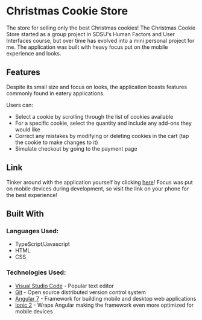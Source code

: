 # Christmas Cookie Store
The store for selling only the best Christmas cookies! The Christmas Cookie Store started as a group project in SDSU's Human Factors and User Interfaces course, but over time has evolved into a mini personal project for me. The application was built with heavy focus put on the mobile experience and looks.

## Features

Despite its small size and focus on looks, the application boasts features commonly found in eatery applications. 

Users can:
* Select a cookie by scrolling through the list of cookies available
* For a specific cookie, select the quantity and include any add-ons they would like
* Correct any mistakes by modifying or deleting cookies in the cart (tap the cookie to make changes to it)
* Simulate checkout by going to the payment page

## Link

Tinker around with the application yourself by clicking [here](https://ahochha.github.io/christmas-cookie-store/)! Focus was put on mobile devices during development, so visit the link on your phone for the best experience!

## Built With
### Languages Used:
* TypeScript/Javascript
* HTML
* CSS

### Technologies Used:
* [Visual Studio Code](https://code.visualstudio.com/) - Popular text editor
* [Git](https://git-scm.com/) - Open source distributed version control system
* [Angular 7](https://angular.io/) - Framework for building mobile and desktop web applications
* [Ionic 2](https://ionicframework.com/) - Wraps Angular making the framework even more optimized for mobile devices
